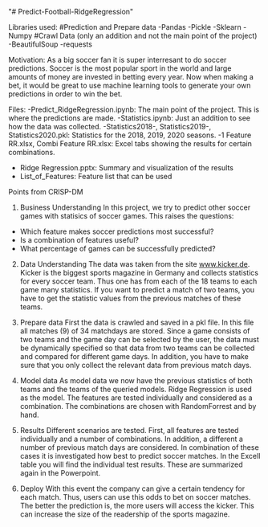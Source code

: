 "# Predict-Football-RidgeRegression" 

Libraries used:
#Prediction and Prepare data
-Pandas
-Pickle
-Sklearn 
-Numpy
#Crawl Data (only an addition and not the main point of the project)
-BeautifulSoup
-requests

Motivation:
As a big soccer fan it is super interresant to do soccer predictions. Soccer is the most popular sport in the world and large amounts of money are invested in betting every year. Now when making a bet, it would be great to use machine learning tools to generate your own predictions in order to win the bet.

Files: 
-Predict_RidgeRegression.ipynb: The main point of the project. This is where the predictions are made. 
-Statistics.ipynb: Just an addition to see how the data was collected. 
-Statistics2018-, Statistics2019-, Statistics2020.pkl: Statistics for the 2018, 2019, 2020 seasons.
-1 Feature RR.xlsx, Combi Feature RR.xlsx: Excel tabs showing the results for certain combinations.
- Ridge Regression.pptx: Summary and visualization of the results
- List_of_Features: Feature list that can be used

Points from CRISP-DM

1.  Business Understanding
In this project, we try to predict other soccer games with statisics of soccer games.
This raises the questions:
- Which feature makes soccer predictions most successful?
- Is a combination of features useful?
- What percentage of games can be successfully predicted?

2. Data Understanding
The data was taken from the site www.kicker.de. Kicker is the biggest sports magazine in Germany and collects statistics for every soccer team. Thus one has from each of the 18 teams to each game many statistics.
If you want to predict a match of two teams, you have to get the statistic values from the previous matches of these teams. 

3. Prepare data 
First the data is crawled and saved in a pkl file. In this file all matches (9) of 34 matchdays are stored. 
Since a game consists of two teams and the game day can be selected by the user, the data must be dynamically specified so that data from two teams can be collected and compared for different game days. In addition, you have to make sure that you only collect the relevant data from previous match days.

4. Model data
As model data we now have the previous statistics of both teams and the teams of the queried models. Ridge Regression is used as the model. The features are tested individually and considered as a combination. The combinations are chosen with RandomForrest and by hand.

5. Results
Different scenarios are tested. First, all features are tested individually and a number of combinations. In addition, a different a number of previous match days are considered. In combination of these cases it is investigated how best to predict soccer matches. In the Excell table you will find the individual test results. These are summarized again in the Powerpoint. 

6. Deploy 
With this event the company can give a certain tendency for each match. Thus, users can use this odds to bet on soccer matches. The better the prediction is, the more users will access the kicker. This can increase the size of the readership of the sports magazine.